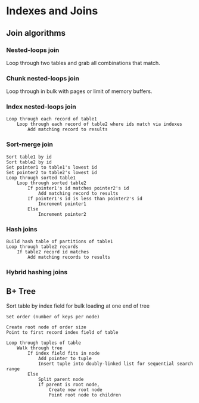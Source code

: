 # Indexes and Joins

## Join algorithms

### Nested-loops join

Loop through two tables and grab all combinations that match.

### Chunk nested-loops join

Loop through in bulk with pages or limit of memory buffers.

### Index nested-loops join

```
Loop through each record of table1
    Loop through each record of table2 where ids match via indexes
        Add matching record to results 
```

### Sort-merge join

```
Sort table1 by id
Sort table2 by id
Set pointer1 to table1's lowest id
Set pointer2 to table2's lowest id
Loop through sorted table1
    Loop through sorted table2
        If pointer1's id matches pointer2's id
            Add matching record to results
        If pointer1's id is less than pointer2's id
            Increment pointer1
        Else 
            Increment pointer2
```

### Hash joins

```
Build hash table of partitions of table1
Loop through table2 records
    If table2 record id matches
        Add matching records to results
```

### Hybrid hashing joins

## B+ Tree

Sort table by index field for bulk loading at one end of tree

```
Set order (number of keys per node)

Create root node of order size 
Point to first record index field of table

Loop through tuples of table
    Walk through tree
        If index field fits in node
            Add pointer to tuple
            Insert tuple into doubly-linked list for sequential search range
        Else
            Split parent node
            If parent is root node,
                Create new root node
                Point root node to children
```